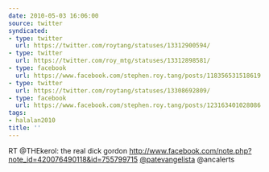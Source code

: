 ```yaml
---
date: 2010-05-03 16:06:00
source: twitter
syndicated:
- type: twitter
  url: https://twitter.com/roytang/statuses/13312900594/
- type: twitter
  url: https://twitter.com/roy_mtg/statuses/13312898581/
- type: facebook
  url: https://www.facebook.com/stephen.roy.tang/posts/118356531518619
- type: twitter
  url: https://twitter.com/roytang/statuses/13308692809/
- type: facebook
  url: https://www.facebook.com/stephen.roy.tang/posts/123163401028086
tags:
- halalan2010
title: ''
---
```


RT @THEkerol: the real dick gordon http://www.facebook.com/note.php?note_id=420076490118&id=755799715  [@patevangelista](https://twitter.com/patevangelista/) @ancalerts